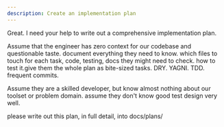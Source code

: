 ```yaml
---
description: Create an implementation plan
---
```


Great. I need your help to write out a comprehensive implementation plan.

Assume that the engineer has zero context for our codebase and questionable taste. document everything they need to know. which files to touch for each task, code, testing, docs they might need to check. how to test it.give them the whole plan as bite-sized tasks. DRY. YAGNI. TDD. frequent commits.

Assume they are a skilled developer, but know almost nothing about our toolset or problem domain. assume they don't know good test design very well.

please write out this plan, in full detail, into docs/plans/
